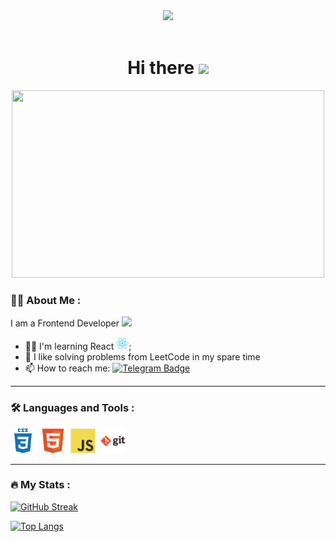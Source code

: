 <div id="header" align="center">
  <img src="https://media.giphy.com/media/137EaR4vAOCn1S/giphy.gif" width="140"/>
</div>
<div id="view-counter" align="center">
  <img src="https://komarev.com/ghpvc/?username=Khausta&style=flat-square&color=green" width="140" alt=""/>
</div>

<h1 align="center">
  Hi there
  <img src="https://media.giphy.com/media/hvRJCLFzcasrR4ia7z/giphy.gif" width="30px"/>
</h1>

<div align="center">
  <img src="https://media.giphy.com/media/L1R1tvI9svkIWwpVYr/giphy.gif" width="500" height="300"/>
</div>

### :woman_technologist: About Me :

I am a Frontend Developer <img src="https://media.giphy.com/media/WUlplcMpOCEmTGBtBW/giphy.gif" width="30">
- 👩‍🎓 I'm learning React <img src="https://github.com/devicons/devicon/blob/master/icons/react/react-original.svg" title="React" alt="React" width="20" height="20"/>;
- 🌴 I like solving problems from LeetCode in my spare time
- 📫 How to reach me: [![Telegram Badge](https://img.shields.io/badge/-LoraMoo-green?style=flat&logo=Telegram&logoColor=white)](https://t.me/LoraMoo)

---

### :hammer_and_wrench: Languages and Tools :
<div>
  <img src="https://github.com/devicons/devicon/blob/master/icons/css3/css3-plain-wordmark.svg"  title="CSS3" alt="CSS" width="40" height="40"/>&nbsp;
  <img src="https://github.com/devicons/devicon/blob/master/icons/html5/html5-original.svg" title="HTML5" alt="HTML" width="40" height="40"/>&nbsp;
  <img src="https://github.com/devicons/devicon/blob/master/icons/javascript/javascript-original.svg" title="JavaScript" alt="JavaScript" width="40" height="40"/>&nbsp;
  <img src="https://github.com/devicons/devicon/blob/master/icons/git/git-original-wordmark.svg" title="Git" **alt="Git" width="40" height="40"/> 
</div>

---

### :fire: My Stats :
[![GitHub Streak](http://github-readme-streak-stats.herokuapp.com?user=Khausta&theme=dark&background=000000)](https://git.io/streak-stats)

[![Top Langs](https://github-readme-stats.vercel.app/api/top-langs/?username=Khausta&layout=compact&theme=vision-friendly-dark)](https://github.com/anuraghazra/github-readme-stats)



<!--
**Khausta/Khausta** is a ✨ _special_ ✨ repository because its `README.md` (this file) appears on your GitHub profile.

Here are some ideas to get you started:

- 🔭 I’m currently working on ...
- 🌱 I’m currently learning ...
- 👯 I’m looking to collaborate on ...
- 🤔 I’m looking for help with ...
- 💬 Ask me about ...
- 📫 How to reach me: ...
- 😄 Pronouns: ...
- ⚡ Fun fact: ...
-->
